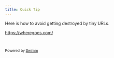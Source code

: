 ```yaml
---
title: Quick Tip
---
```

Here is how to avoid getting destroyed by tiny URLs.&nbsp;

<https://wheregoes.com/>

&nbsp;

<SwmMeta version="3.0.0" repo-id="Z2l0aHViJTNBJTNBZ2l0Ym95MjAyMiUzQSUzQWdpdGJveTIwMjI=" repo-name="gitboy2022"><sup>Powered by [Swimm](https://app.swimm.io/)</sup></SwmMeta>
